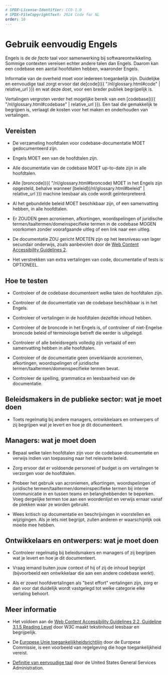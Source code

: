 ```yaml
---
# SPDX-License-Identifier: CC0-1.0
# SPDX-FileCopyrightText: 2024 Code for NL
order: 10
---
```


# Gebruik eenvoudig Engels

Engels is de *de facto* taal voor samenwerking bij softwareontwikkeling. Sommige contexten vereisen echter andere talen dan Engels. Daarom kan een codebase een aantal hoofdtalen hebben, waaronder Engels.

Informatie van de overheid moet voor iedereen toegankelijk zijn. Duidelijke en eenvoudige taal zorgt ervoor dat de[code]({{ "/nl/glossary.html#code" | relative_url }}) en wat deze doet, voor een breder publiek begrijpelijk is.

Vertalingen vergroten verder het mogelijke bereik van een [codebase]({{ "/nl/glossary.html#codebase" | relative_url }}). Een taal die gemakkelijk te begrijpen is, verlaagt de kosten voor het maken en onderhouden van vertalingen.

## Vereisten

- De verzameling hoofdtalen voor codebase-documentatie MOET gedocumenteerd zijn.

- Engels MOET een van de hoofdtalen zijn.

- Alle documentatie van de codebase MOET up-to-date zijn in alle hoofdtalen.

- Alle [broncode]({{ "/nl/glossary.html#broncode) MOET in het Engels zijn opgesteld, behalve wanneer [beleid](/nl/glossary.html#beleid" | relative_url }}) machine leesbaar als code wordt geïnterpreteerd.

- Al het gebundelde beleid MOET beschikbaar zijn, of een samenvatting hebben, in alle hoofdtalen.

- Er ZOUDEN geen acroniemen, afkortingen, woordspelingen of juridische termen/taaltermen/domeinspecifieke termen in de codebase MOGEN voorkomen zonder voorafgaande uitleg of een link naar een uitleg.

- De documentatie ZOU gericht MOETEN zijn op het leesniveau van lager secundair onderwijs, zoals aanbevolen door de [Web Content Accessibility Guidelines 2](https://www.w3.org/WAI/WCAG22/quickref/?showtechniques=315#reading-level).

- Het verstrekken van extra vertalingen van code, documentatie of tests is OPTIONEEL.

## Hoe te testen

- Controleer of de codebase documenteert welke talen de hoofdtalen zijn.

- Controleer of de documentatie van de codebase beschikbaar is in het Engels.

- Controleer of vertalingen in de hoofdtalen dezelfde inhoud hebben.

- Controleer of de broncode in het Engels is, of controleer of niet-Engelse broncode beleid of terminologie betreft die eerder is uitgelegd.

- Controleer of alle beleidsregels volledig zijn vertaald of een samenvatting hebben in alle hoofdtalen.

- Controleer of de documentatie geen onverklaarde acroniemen, afkortingen, woordspelingen of juridische termen/taaltermen/domeinspecifieke termen bevat.

- Controleer de spelling, grammatica en leesbaarheid van de documentatie.

## Beleidsmakers in de publieke sector: wat je moet doen

- Toets regelmatig bij andere managers, ontwikkelaars en ontwerpers of zij begrijpen wat je levert en hoe je dit documenteert.

## Managers: wat je moet doen

- Bepaal welke talen hoofdtalen zijn voor de codebase-documentatie en verwijs indien van toepassing naar het relevante beleid.

- Zorg ervoor dat er voldoende personeel of budget is om vertalingen te verzorgen voor de hoofdtalen.

- Probeer het gebruik van acroniemen, afkortingen, woordspelingen of juridische termen/taaltermen/domeinspecifieke termen bij interne communicatie in en tussen teams en belanghebbenden te beperken. Voeg dergelijke termen toe aan een woordenlijst en verwijs ernaar vanaf de plekken waar ze worden gebruikt.

- Wees kritisch op documentatie en beschrijvingen in voorstellen en wijzigingen. Als je iets niet begrijpt, zullen anderen er waarschijnlijk ook moeite mee hebben.

## Ontwikkelaars en ontwerpers: wat je moet doen

- Controleer regelmatig bij beleidsmakers en managers of zij begrijpen wat je levert en hoe je dit documenteert.

- Vraag iemand buiten jouw context of hij of zij de inhoud begrijpt (bijvoorbeeld een ontwikkelaar die aan een andere codebase werkt).

- Als er zowel hoofdvertalingen als \"best effort\" vertalingen zijn, zorg er dan voor dat duidelijk wordt vastgelegd tot welke categorie elke vertaling behoort.

## Meer informatie

* Het voldoen aan de [Web Content Accessibility Guidelines 2.2, Guideline 3.1.5 Reading Level](https://www.w3.org/WAI/WCAG22/quickref/?showtechniques=315#reading-level) door W3C maakt tekstinhoud leesbaar en begrijpelijk.

* De [Europese Unie toegankelijkheidsrichtlijn](https://ec.europa.eu/digital-single-market/en/web-accessibility) door de Europese Commissie, is een voorbeeld van regelgeving die hoge toegankelijkheid vereist.

* [Definitie van eenvoudige taal](https://www.plainlanguage.gov/about/definitions/) door de United States General Services Administration.
